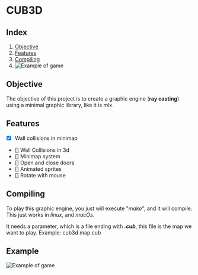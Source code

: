 # CUB3D
## Index

1. [Objective](#objective)
1. [Features](#features)
1. [Compiling](#compiling)
1. ![Example of game](#example)
## Objective

The objective of this project is to create a graphic engine (**ray casting**)
using a minimal graphic library, like it is mlx.


## Features

* [x] Wall collisions in minimap
* [] Wall Collisions in 3d
* [] Minimap system
* [] Open and close doors
* [] Animated sprites
* [] Rotate with mouse


## Compiling

To play this graphic engine, you just will execute "_make_", and it
will compile. This just works in _linux_, and _macOs_.

It needs a parameter, which is a file ending with _**.cub**_, this file
is the map we want to play. Example: cub3d map.cub

## Example
![Example of game](https://lodev.org/cgtutor/images/wolf3d.jpg)
